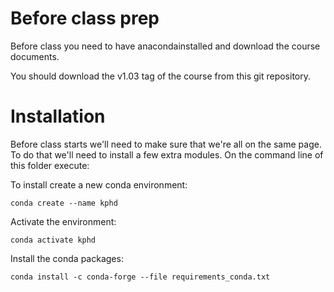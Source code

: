 # Before class prep

Before class you need to have anacondainstalled and download the course documents.

You should download the v1.03 tag of the course from this git repository.

# Installation

Before class starts we'll need to make sure that we're all on the same page. To do that we'll need
to install a few extra modules. On the command line of this folder execute:


To install create a new conda environment:

`conda create --name kphd`

Activate the environment:

`conda activate kphd`

Install the conda packages:

`conda install -c conda-forge --file requirements_conda.txt`

